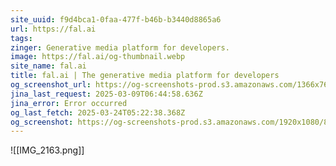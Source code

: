 ```yaml
---
site_uuid: f9d4bca1-0faa-477f-b46b-b3440d8865a6
url: https://fal.ai
tags: 
zinger: Generative media platform for developers.
image: https://fal.ai/og-thumbnail.webp
site_name: fal.ai
title: fal.ai | The generative media platform for developers
og_screenshot_url: https://og-screenshots-prod.s3.amazonaws.com/1366x768/80/false/d3ae446d670315f3d20130974892b90a68f41f08602c525e0cf335c6dd20d0f3.jpeg
jina_last_request: 2025-03-09T06:44:58.636Z
jina_error: Error occurred
og_last_fetch: 2025-03-24T05:22:38.368Z
og_screenshot: https://og-screenshots-prod.s3.amazonaws.com/1920x1080/80/false/d3ae446d670315f3d20130974892b90a68f41f08602c525e0cf335c6dd20d0f3.jpeg
---
```


![[IMG_2163.png]]
